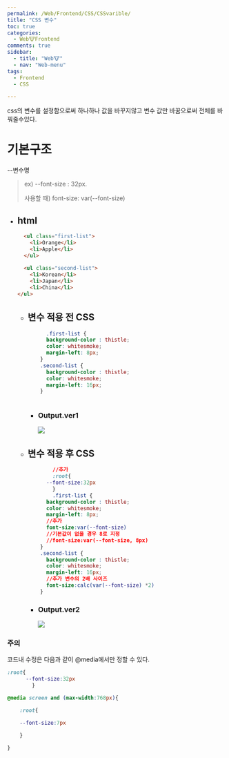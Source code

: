```yaml
---
permalink: /Web/Frontend/CSS/CSSvarible/
title: "CSS 변수"
toc: true
categories:
  - Web🐮Frontend
comments: true
sidebar:
  - title: "Web🐮"
  - nav: "Web-menu"
tags:
  - Frontend
  - CSS

---
```

css의 변수를 설정함으로써 하나하나 값을 바꾸지않고 변수 값만 바꿈으로써 전체를 바꿔줄수있다.

# 기본구조

--변수명

> ex) --font-size : 32px. 
>
> 사용할 때) font-size: var(--font-size)

- ## html
  
    ```html
      <ul class="first-list">
        <li>Orange</li>
        <li>Apple</li>
      </ul>
        
      <ul class="second-list">
        <li>Korean</li>
        <li>Japan</li>
        <li>China</li>
    </ul>
  ```
  
  - ## 변수 적용 전 CSS
    
      ```css
      		.first-list {
            background-color : thistle;
            color: whitesmoke;
            margin-left: 8px;
          }
          .second-list {
            background-color : thistle;
            color: whitesmoke;
            margin-left: 16px;
          }
        
      ```
      - ### Output.ver1
      
        ![]({{site.baseurl}}/assets/images/web/css변수적용전.png)
      
  - ## 변수 적용 후 CSS
    
    ```css
    		//추가
    		:root{
          --font-size:32px
    		}
    		.first-list {
          background-color : thistle;
          color: whitesmoke;
          margin-left: 8px;
          //추가
          font-size:var(--font-size)
          //기본값이 없을 경우 8로 지정
          //font-size:var(--font-size, 8px)
        }
        .second-list {
          background-color : thistle;
          color: whitesmoke;
          margin-left: 16px;
          //추가 변수의 2배 사이즈
          font-size:calc(var(--font-size) *2)
        }
    ```
    
    - ### Output.ver2
    
      ![]({{site.baseurl}}/assets/images/web/css변수적용후.png)



### 주의

코드내 수정은 다음과 같이 @media에서만 정할 수 있다.

```css
:root{
      --font-size:32px
		}

@media screen and (max-width:768px){

	:root{

	--font-size:7px

	}

}
```


